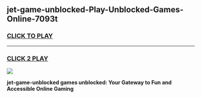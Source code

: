 
## jet-game-unblocked-Play-Unblocked-Games-Online-7093t
<h3>
<a href="https://premium76.site?title=jet-game-unblocked&ref=25A">CLICK TO PLAY</a></h3>
<hr>

<h3>
<a href="https://premium76.site?title=jet-game-unblocked&ref=25A">CLICK 2 PLAY</a>
  
</h3>

<a href="https://premium76.site?title=jet-game-unblocked&ref=25A"><img src="https://clearcache.store/games.png"></a>


**jet-game-unblocked games unblocked: Your Gateway to Fun and Accessible Online Gaming**

